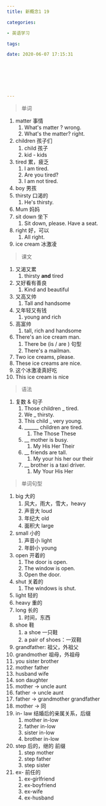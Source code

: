 ```yaml
---
title: 新概念1 19

categories: 

- 英语学习

tags: 

date: 2020-06-07 17:15:31







---
```


>单词

1. matter 事情
   1. What's matter ?  wrong.
   2. What's the matter?  right.
2. children  孩子们
   1. child 孩子
   2. kid  -  kids  
3. tired 累，疲乏
   1. I am tired.
   2. Are you tired?
   3. I am not tired.
4. boy 男孩
5. thirsty 口渴的
   1. He's thirsty.
6. Mum 妈妈
7. sit down 坐下
   1. Sit down, please. Have a seat.
8. right 好，可以
   1. All right.
9. ice cream 冰激凌

> 课文

1. 又渴又累
   1. thirsty **and** tired
2. 又好看有善良
   1. Kind and beautiful
3. 又高又帅
   1. Tall and handsome
4. 又年轻又有钱
   1. young and rich
5. 高富帅
   1. tall, rich and handsome
6. There's an ice cream man.
   1. There be (is / are ) 句型
   2. There's a mailman.
7. Two ice creams, please.
8. These ice creams are nice.
9. 这个冰激凌真好吃
10. This ice cream is nice

> 语法

1. 复数 & 句子
   1. Those children _ tired.
   2. We _ thirsty.
   3. This child _ very young.
   4. ______ children are tired.
      1. The  Those These
   5. __ mother is busy.
      1. My His Her Their
   6. __ friends are tall.
      1. My your his her our their
   7. __ brother is a taxi driver.
      1. My Your His Her

> 单词句型

1. big 大的
   1. 风大，雨大，雪大，heavy
   2. 声音大  loud
   3. 年纪大  old
   4. 面积大  large
2. small 小的
   1. 声音小  light
   2. 年龄小  young
3. open 开着的
   1. The door is open.
   2. The window is open.
   3. Open the door.
4. shut 关着的
   1. The windows is shut.
5. light 轻的
6. heavy 重的
7. long 长的
   1. 时间，东西
8. shoe 鞋
   1. a shoe 一只鞋
   2. a pair of shoes：一双鞋
9. grandfather: 祖父，外祖父
10. grandmother  祖母，外祖母
11. you sister brother
12. mother father
13. husband   wife
14. son daughter
15. mother -> uncle aunt
16. father -> uncle aunt 
17. father -> grandmother grandfather
18. mother -> 同
19. in- law  结婚后的亲属关系，后缀
    1. mother in-low
    2. father in-low
    3. sister in-low
    4. brother in-low
20. step 后的，继的    前缀
    1. step mother
    2. step father
    3. step sister
21. ex- 前任的
    1. ex-girlfriend
    2. ex-boyfriend
    3. ex-wife
    4. ex-husband